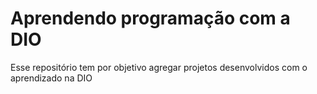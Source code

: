 # Aprendendo programação com a DIO
Esse repositório tem por objetivo agregar projetos desenvolvidos com o aprendizado na DIO

